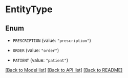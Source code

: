 # EntityType

## Enum


* `PRESCRIPTION` (value: `"prescription"`)

* `ORDER` (value: `"order"`)

* `PATIENT` (value: `"patient"`)


[[Back to Model list]](../README.md#documentation-for-models) [[Back to API list]](../README.md#documentation-for-api-endpoints) [[Back to README]](../README.md)



